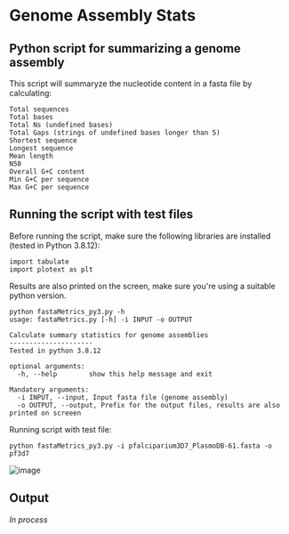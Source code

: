 # Genome Assembly Stats
## Python script for summarizing a genome assembly

This script will summaryze the nucleotide content in a fasta file by calculating:

```
Total sequences
Total bases
Total Ns (undefined bases)
Total Gaps (strings of undefined bases longer than 5)
Shortest sequence
Longest sequence
Mean length
N50
Overall G+C content
Min G+C per sequence
Max G+C per sequence
```
## Running the script with test files

Before running the script, make sure the following libraries are installed (tested in Python 3.8.12):

```
import tabulate
import plotext as plt
```
Results are also printed on the screen, make sure you're using a suitable python version.

```
python fastaMetrics_py3.py -h 
usage: fastaMetrics.py [-h] -i INPUT -o OUTPUT

Calculate summary statistics for genome assemblies
---------------------
Tested in python 3.8.12

optional arguments:
  -h, --help        show this help message and exit

Mandatory arguments:
  -i INPUT, --input, Input fasta file (genome assembly)
  -o OUTPUT, --output, Prefix for the output files, results are also printed on screeen
```
Running script with test file:

```
python fastaMetrics_py3.py -i pfalciparium3D7_PlasmoDB-61.fasta -o pf3d7
```

![image](https://user-images.githubusercontent.com/45425927/219796106-4675887e-68ae-4625-9642-ae9ffec1f287.png)

## Output

*In process*
